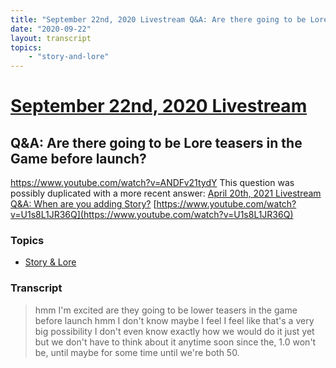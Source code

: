 ```yaml
---
title: "September 22nd, 2020 Livestream Q&A: Are there going to be Lore teasers in the Game before launch?"
date: "2020-09-22"
layout: transcript
topics:
    - "story-and-lore"
---
```

# [September 22nd, 2020 Livestream](../2020-09-22.md)
## Q&A: Are there going to be Lore teasers in the Game before launch?
https://www.youtube.com/watch?v=ANDFv21tydY
This question was possibly duplicated with a more recent answer: [April 20th, 2021 Livestream Q&A: When are you adding Story?](./yt-U1s8L1JR36Q.md) [https://www.youtube.com/watch?v=U1s8L1JR36Q](https://www.youtube.com/watch?v=U1s8L1JR36Q)


### Topics
* [Story & Lore](../topics/story-and-lore.md)

### Transcript

> hmm I'm excited are they going to be lower teasers in the game before launch hmm I don't know maybe I feel I feel like that's a very big possibility I don't even know exactly how we would do it just yet but we don't have to think about it anytime soon since the, 1.0 won't be, until maybe for some time until we're both 50.
